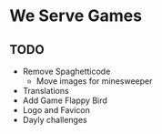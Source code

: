 # We Serve Games
## TODO
* Remove Spaghetticode
  * Move images for minesweeper
* Translations
* Add Game Flappy Bird
* Logo and Favicon
* Dayly challenges
